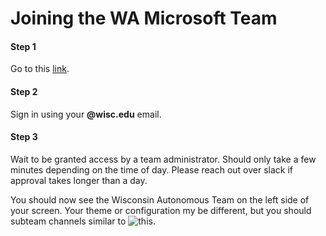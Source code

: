 # Joining the WA Microsoft Team

#### Step 1
Go to this [link](https://teams.microsoft.com/l/team/19%3a1d74315445bd485f85d2880c4685aa8b%40thread.tacv2/conversations?groupId=889e0453-d9fe-4cee-8683-2ee2ae4a0b5e&tenantId=2ca68321-0eda-4908-88b2-424a8cb4b0f9).

#### Step 2
Sign in using your **@wisc.edu** email.

#### Step 3
Wait to be granted access by a team administrator. Should only take a few minutes depending on the time of day. Please reach out over slack if approval takes longer than a day.

You should now see the Wisconsin Autonomous Team on the left side of your screen. Your theme or configuration my be different, but you should subteam channels similar to ![this](/wa_wiki/images/fundamentals/ms_taems_channel_list.png).
